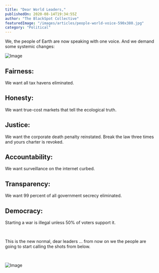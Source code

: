 ```yaml
---
title: "Dear World Leaders,"
publishedOn: 2020-08-14T19:34:55Z
author: "The BlackSpot Collective"
featuredImage: "/images/articles/people-world-voice-590x380.jpg"
category: "Political"
---
```


We, the people of Earth are now speaking with one voice. And we demand some systemic changes:

![Image](/images/articles/people-world-voice-590x380.jpg)
## Fairness:

We want all tax havens eliminated.

## Honesty:

We want true-cost markets that tell the ecological truth.

## Justice:

We want the corporate death penalty reinstated. Break the law three times and yours charter is revoked.

## Accountability:

We want surveillance on the internet curbed.

## Transparency:

We want 99 percent of all government secrecy eliminated.

## Democracy:

Starting a war is illegal unless 50% of voters support it.

‍

This is the new normal, dear leaders ... from now on we the people are going to start calling the shots from below.

‍

![Image](/images/articles/blackspot-collective-450x169.png)
